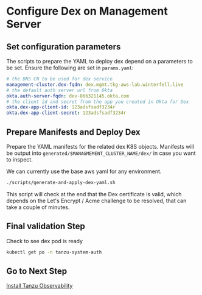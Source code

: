 # Configure Dex on Management Server

## Set configuration parameters

The scripts to prepare the YAML to deploy dex depend on a parameters to be set.  Ensure the following are set in `params.yaml`:

```yaml
# the DNS CN to be used for dex service
management-cluster.dex-fqdn: dex.mgmt.tkg-aws-lab.winterfell.live
# the default auth server url from Okta
okta.auth-server-fqdn: dev-866321145.okta.com
# the client id and secret from the app you created in Okta for Dex
okta.dex-app-client-id: 123adsfsadf3234r
okta.dex-app-client-secret: 123adsfsadf3234r
```

## Prepare Manifests and Deploy Dex

Prepare the YAML manifests for the related dex K8S objects.  Manifests will be output into `generated/$MANAGMEMENT_CLUSTER_NAME/dex/` in case you want to inspect.

We can currently use the base aws yaml for any environment.

```bash
./scripts/generate-and-apply-dex-yaml.sh
```

This script will check at the end that the Dex certificate is valid, which depends on the Let's Encrypt / Acme challenge to be resolved, that can take a couple of minutes.

## Final validation Step

Check to see dex pod is ready

```bash
kubectl get po -n tanzu-system-auth
```

## Go to Next Step

[Install Tanzu Observability](08_to_mgmt.md)
